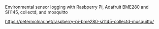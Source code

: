 Environmental sensor logging with Rasbperry Pi, Adafruit BME280 and SI1145, collectd, and mosquitto

https://petermolnar.net/raspberry-pi-bme280-si1145-collectd-mosquitto/